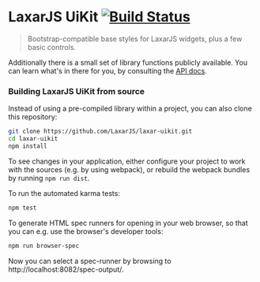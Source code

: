 # LaxarJS UiKit [![Build Status](https://travis-ci.org/LaxarJS/laxar-uikit.svg?branch=master)](https://travis-ci.org/LaxarJS/laxar-uikit)

> Bootstrap-compatible base styles for LaxarJS widgets, plus a few basic controls.

Additionally there is a small set of library functions publicly available.
You can learn what's in there for you, by consulting the [API docs](docs/api).


### Building LaxarJS UiKit from source

Instead of using a pre-compiled library within a project, you can also clone this repository:

```sh
git clone https://github.com/LaxarJS/laxar-uikit.git
cd laxar-uikit
npm install
```

To see changes in your application, either configure your project to work with the sources (e.g. by using webpack), or rebuild the webpack bundles by running `npm run dist`.

To run the automated karma tests:

```sh
npm test
```

To generate HTML spec runners for opening in your web browser, so that you can e.g. use the browser's developer tools:

```sh
npm run browser-spec
```

Now you can select a spec-runner by browsing to http://localhost:8082/spec-output/.

